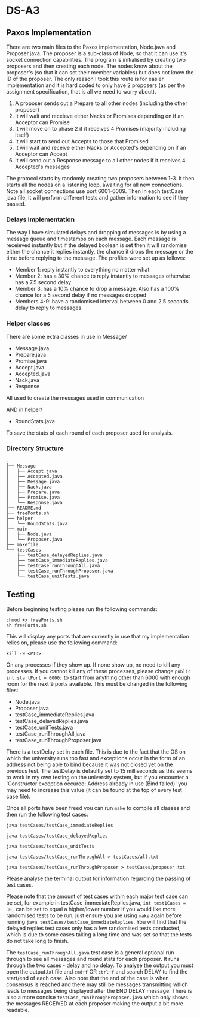 # DS-A3

## Paxos Implementation
There are two main files to the Paxos implementation, Node.java and Proposer.java. The proposer is a sub-class of Node, so that it can use it's socket connection capabilities. The program is initialised by creating two proposers and then creating each node. The nodes know about the proposer's (so that it can set their member variables) but does not know the ID of the proposer. The only reason I took this route is for easier implementation and it is hard coded to only have 2 proposers (as per the assignment specification, that is all we need to worry about). 

1. A proposer sends out a Prepare to all other nodes (including the other proposer)
2. It will wait and receieve either Nacks or Promises depending on if an Acceptor can Promise
3. It will move on to phase 2 if it receives 4 Promises (majority including itself)
4. It will start to send out Accepts to those that Promised
5. It will wait and receive either Nacks or Accepted's depending on if an Acceptor can Accept
6. It will send out a Response message to all other nodes if it receives 4 Accepted's messages

The protocol starts by randomly creating two proposers between 1-3. It then starts all the nodes on a listening loop, awaiting for all new connections. Note all socket connections use port 6001-6009. Then in each testCase java file, it will perform different tests and gather information to see if they passed.

### Delays Implementation

The way I have simulated delays and dropping of messages is by using a message queue and timestamps on each message. Each message is receieved instantly but if the delayed boolean is set then it will randomise either the chance it replies instantly, the chance it drops the message or the time before replying to the message. The profiles were set up as follows:

- Member 1: reply instantly to everything no matter what
- Member 2: has a 30% chance to reply instantly to messages otherwise has a 7.5 second delay
- Member 3: has a 10% chance to drop a message. Also has a 100% chance for a 5 second delay if no messages dropped
- Members 4-9: have a randomised interval between 0 and 2.5 seconds delay to reply to messages

### Helper classes

There are some extra classes in use in Message/

- Message.java
- Prepare.java
- Promise.java
- Accept.java
- Accepted.java
- Nack.java
- Response

All used to create the messages used in communication

AND in helper/

- RoundStats.java

To save the stats of each round of each proposer used for analysis.

### Directory Structure

```
.
├── Message
│   ├── Accept.java
│   ├── Accepted.java
│   ├── Message.java
│   ├── Nack.java
│   ├── Prepare.java
│   ├── Promise.java
│   └── Response.java
├── README.md
├── freePorts.sh
├── helper
│   └── RoundStats.java
├── main
│   ├── Node.java
│   └── Proposer.java
├── makefile
└── testCases
    ├── testCase_delayedReplies.java
    ├── testCase_immediateReplies.java
    ├── testCase_runThroughAll.java
    ├── testCase_runThroughProposer.java
    └── testCase_unitTests.java
```

## Testing

Before beginning testing please run the following commands:

```
chmod +x freePorts.sh
sh freePorts.sh
```

This will display any ports that are currently in use that my implementation relies on, please use the following command:

```
kill -9 <PID>
```

On any processes if they show up. If none show up, no need to kill any processes. If you cannot kill any of these processes, please change `public int startPort = 6000;` to start from anything other than 6000 with enough room for the next 9 ports available. This must be changed in the following files:

- Node.java
- Proposer.java
- testCase_immediateReplies.java
- testCase_delayedReplies.java
- testCase_unitTests.java
- testCase_runThroughAll.java
- testCase_runThroughProposer.java

There is a testDelay set in each file. This is due to the fact that the OS on which the university runs too fast and exceptions occur in the form of an address not being able to bind because it was not closed yet on the previous test. The testDelay is defaultly set to 15 milliseconds as this seems to work in my own testing on the university system, but if you encounter a 'Constructor exception occured: Address already in use (Bind failed)' you may need to increase this value (it can be found at the top of every test case file).

Once all ports have been freed you can run `make` to compile all classes and then run the following test cases:

```
java testCases/testCase_immediateReplies
```

```
java testCases/testCase_delayedReplies
```

```
java testCases/testCase_unitTests
```

```
java testCases/testCase_runThroughAll > testCases/all.txt
```

```
java testCases/testCase_runThroughProposer > testCases/proposer.txt
```


Please analyse the terminal output for information regarding the passing of test cases.

Please note that the amount of test cases within each major test case can be set, for example in testCase_immediateReplies.java, `int test1Cases = 30;` can be set to equal a higher/lower number if you would like more randomised tests to be run, just ensure you are using `make` again before running `java testCases/testCase_immediateReplies`. You will find that the delayed replies test cases only has a few randomised tests conducted, which is due to some cases taking a long time and was set so that the tests do not take long to finish. 

The `testCase_runThroughAll.java` test case is a general optional run through to see all messages and round stats for each proposer. It runs through the two cases - delay and no delay. To analyse the output you must open the output.txt file and `cmd+f` OR `ctrl+f` and search DELAY to find the start/end of each case. Also note that the end of the case is when consensus is reached and there may still be messages transmitting which leads to messages being displayed after the END DELAY message. There is also a more concise `testCase_runThroughProposer.java` which only shows the messages RECEIVED at each proposer making the output a bit more readable.